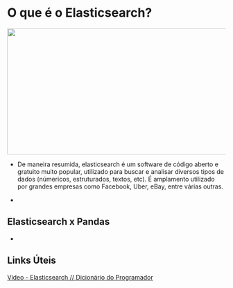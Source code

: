 # O que é o Elasticsearch?

<p align="center"> <img src="https://github.com/unb-mds/2023-2-Squad09/blob/main/docs/Estudos/Imagens/ES.jpg" width="770px" height="290px"/> </p>

* De maneira resumida, elasticsearch é um software de código aberto e gratuito muito popular, utilizado para buscar e analisar diversos tipos de dados (númericos, estruturados, textos, etc). É amplamento utilizado por grandes empresas como Facebook, Uber, eBay, entre várias outras.

* 

## Elasticsearch x Pandas

* 

## Links Úteis

[Vídeo - Elasticsearch // Dicionário do Programador](https://www.youtube.com/watch?v=RLtJpFaWcmI&ab_channel=C%C3%B3digoFonteTV) </br>
